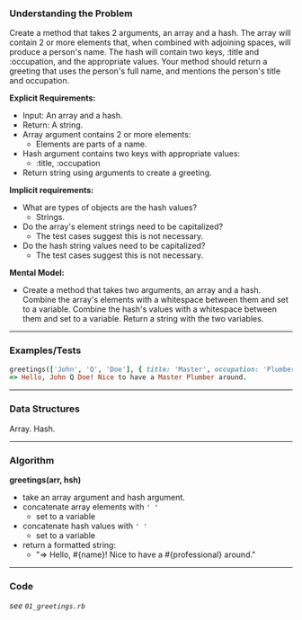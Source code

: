 ### Understanding the Problem
Create a method that takes 2 arguments, an array and a hash. The array will contain 2 or more elements that, when combined with adjoining spaces, will produce a person's name. The hash will contain two keys, :title and :occupation, and the appropriate values. Your method should return a greeting that uses the person's full name, and mentions the person's title and occupation.

**Explicit Requirements:**

- Input: An array and a hash.
- Return: A string.
- Array argument contains 2 or more elements:
  - Elements are parts of a name.
- Hash argument contains two keys with appropriate values:
  - :title, :occupation
- Return string using arguments to create a greeting.

**Implicit requirements:**

- What are types of objects are the hash values?
    - Strings.
- Do the array's element strings need to be capitalized?
    - The test cases suggest this is not necessary.
- Do the hash string values need to be capitalized?
    - The test cases suggest this is not necessary.

**Mental Model:**

- Create a method that takes two arguments, an array and a hash.  Combine the array's elements with a whitespace between them and set to a variable.  Combine the hash's values with a whitespace between them and set to a variable.  Return a string with the two variables.

---
### Examples/Tests
```ruby
greetings(['John', 'Q', 'Doe'], { title: 'Master', occupation: 'Plumber' })
=> Hello, John Q Doe! Nice to have a Master Plumber around.
```
---
### Data Structures
Array.
Hash.

---
### Algorithm
**greetings(arr, hsh)**
- take an array argument and hash argument.
- concatenate array elements with `' '`
  - set to a variable
- concatenate hash values with `' '`
  - set to a variable
- return a formatted string:
  - "=> Hello, #{name}! Nice to have a #{professional} around."

---
### Code
*see `01_greetings.rb`*
